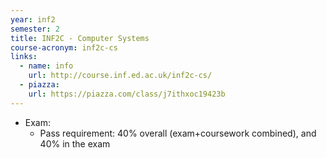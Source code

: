 ```yaml
---
year: inf2
semester: 2
title: INF2C - Computer Systems
course-acronym: inf2c-cs
links:
  - name: info
    url: http://course.inf.ed.ac.uk/inf2c-cs/
  - piazza:
    url: https://piazza.com/class/j7ithxoc19423b
---
```


- Exam:
  - Pass requirement: 40% overall (exam+coursework combined), and 40% in the exam
  
